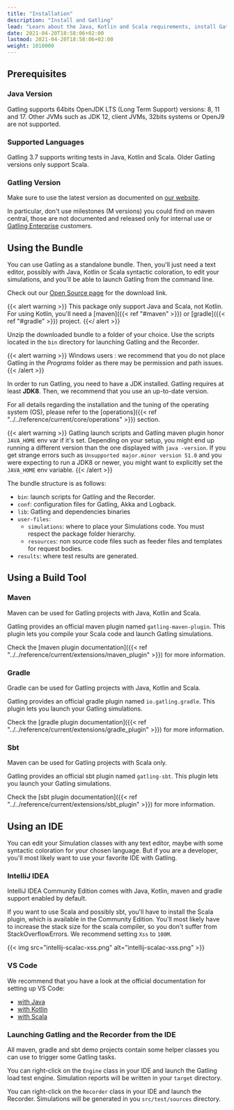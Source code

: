 ```yaml
---
title: "Installation"
description: "Install and Gatling"
lead: "Learn about the Java, Kotlin and Scala requirements, install Gatling with the Bundle or build tool: maven, sbt, gradle "
date: 2021-04-20T18:58:06+02:00
lastmod: 2021-04-20T18:58:06+02:00
weight: 1010000
---
```


## Prerequisites

### Java Version

Gatling supports 64bits OpenJDK LTS (Long Term Support) versions: 8, 11 and 17.
Other JVMs such as JDK 12, client JVMs, 32bits systems or OpenJ9 are not supported.

### Supported Languages

Gatling 3.7 supports writing tests in Java, Kotlin and Scala.
Older Gatling versions only support Scala.

### Gatling Version

Make sure to use the latest version as documented on [our website](https://gatling.io/open-source/).

In particular, don't use milestones (M versions) you could find on maven central,
those are not documented and released only for internal use or [Gatling Enterprise](https://gatling.io/enterprise/) customers.

## Using the Bundle

You can use Gatling as a standalone bundle.
Then, you'll just need a text editor, possibly with Java, Kotlin or Scala syntactic coloration, to edit your simulations, and you'll be able to launch Gatling from the command line.

Check out our [Open Source page](https://gatling.io/open-source/) for the download link.

{{< alert warning >}}
This package only support Java and Scala, not Kotlin. For using Kotlin, you'll need a [maven]({{< ref "#maven" >}}) or [gradle]({{< ref "#gradle" >}}) project.
{{</ alert >}}

Unzip the downloaded bundle to a folder of your choice.
Use the scripts located in the `bin` directory for launching Gatling and the Recorder.

{{< alert warning >}}
Windows users : we recommend that you do not place Gatling in the *Programs* folder as there may be permission and path issues.
{{< /alert >}}

In order to run Gatling, you need to have a JDK installed.
Gatling requires at least **JDK8**. Then, we recommend that you use an up-to-date version.

For all details regarding the installation and the tuning of the operating system (OS), please refer to the [operations]({{< ref "../../reference/current/core/operations" >}}) section.

{{< alert warning >}}
Gatling launch scripts and Gatling maven plugin honor `JAVA_HOME` env var if it's set.
Depending on your setup, you might end up running a different version than the one displayed with `java -version`.
If you get strange errors such as `Unsupported major.minor version 51.0` and you were expecting to run a JDK8 or newer, you might want to explicitly set the `JAVA_HOME` env variable.
{{< /alert >}}

The bundle structure is as follows:

* `bin`: launch scripts for Gatling and the Recorder.
* `conf`: configuration files for Gatling, Akka and Logback.
* `lib`: Gatling and dependencies binaries
* `user-files`:
    * `simulations`: where to place your Simulations code. You must respect the package folder hierarchy.
    * `resources`: non source code files such as feeder files and templates for request bodies.
* `results`: where test results are generated.

## Using a Build Tool

### Maven

Maven can be used for Gatling projects with Java, Kotlin and Scala.

Gatling provides an official maven plugin named `gatling-maven-plugin`. This plugin lets you compile your Scala code and launch Gatling simulations.

Check the [maven plugin documentation]({{< ref "../../reference/current/extensions/maven_plugin" >}}) for more information.

### Gradle

Gradle can be used for Gatling projects with Java, Kotlin and Scala.

Gatling provides an official gradle plugin named `io.gatling.gradle`. This plugin lets you launch your Gatling simulations.

Check the [gradle plugin documentation]({{< ref "../../reference/current/extensions/gradle_plugin" >}}) for more information.

### Sbt

Maven can be used for Gatling projects with Scala only.

Gatling provides an official sbt plugin named `gatling-sbt`. This plugin lets you launch your Gatling simulations.

Check the [sbt plugin documentation]({{< ref "../../reference/current/extensions/sbt_plugin" >}}) for more information.

## Using an IDE

You can edit your Simulation classes with any text editor, maybe with some syntactic coloration for your chosen language.
But if you are a developer, you'll most likely want to use your favorite IDE with Gatling.

### IntelliJ IDEA

IntelliJ IDEA Community Edition comes with Java, Kotlin, maven and gradle support enabled by default.

If you want to use Scala and possibly sbt, you'll have to install the Scala plugin, which is available in the Community Edition.
You'll most likely have to increase the stack size for the scala compiler, so you don't suffer from StackOverflowErrors.
We recommend setting `Xss` to `100M`.

{{< img src="intellij-scalac-xss.png" alt="intellij-scalac-xss.png" >}}

### VS Code

We recommend that you have a look at the official documentation for setting up VS Code:
* [with Java](https://code.visualstudio.com/docs/java/java-build)
* [with Kotlin](https://kotlinlang.org/docs/jvm-get-started.html)
* [with Scala](https://scalameta.org/metals/)

### Launching Gatling and the Recorder from the IDE

All maven, gradle and sbt demo projects contain some helper classes you can use to trigger some Gatling tasks.

You can right-click on the `Engine` class in your IDE and launch the Gatling load test engine.
Simulation reports will be written in your `target` directory.

You can right-click on the `Recorder` class in your IDE and launch the Recorder.
Simulations will be generated in you `src/test/sources` directory.
